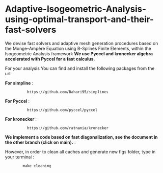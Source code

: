 # Adaptive-Isogeometric-Analysis-using-optimal-transport-and-their-fast-solvers
We devise fast solvers and adaptive mesh generation procedures based on the Monge–Ampère Equation using B-Splines Finite Elements, within the Isogeometric Analysis framework
**We use Pyccel and kronecker algebra accelerated with Pyccel for a fast calculus.**

For your analysis You can find and install the following packages from the url

**For simpline** : 
       
              https://github.com/Bahari95/simplines

**For Pyccel** : 

              https://github.com/pyccel/pyccel

**For kronecker** : 

              https://github.com/ratnania/kronecker

**We implement a code based on fast diagonalization, see the document in the other branch (click on main).** : 

However, in order to clean all caches and generate new figs folder, type in your terminal :
        
            make cleaning 
